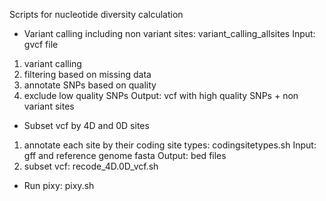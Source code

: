 Scripts for nucleotide diversity calculation

- Variant calling including non variant sites: variant_calling_allsites
Input: gvcf file
1) variant calling
2) filtering based on missing data
3) annotate SNPs based on quality
4) exclude low quality SNPs 
Output: vcf with high quality SNPs + non variant sites

- Subset vcf by 4D and 0D sites
1) annotate each site by their coding site types: codingsitetypes.sh
Input: gff and reference genome fasta
Output: bed files
2) subset vcf: recode_4D.0D_vcf.sh

- Run pixy: pixy.sh
